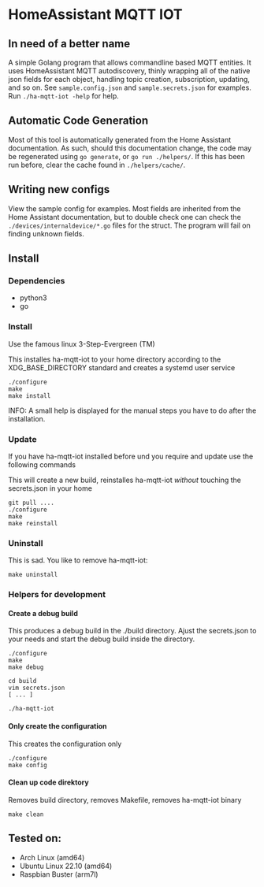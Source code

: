 # HomeAssistant MQTT IOT
## In need of a better name

A simple Golang program that allows commandline based MQTT entities.
It uses HomeAssistant MQTT autodiscovery, thinly wrapping all of the native json fields for each object, handling topic creation, subscription, updating, and so on.
See `sample.config.json` and `sample.secrets.json` for examples.
Run `./ha-mqtt-iot -help` for help.

## Automatic Code Generation

Most of this tool is automatically generated from the Home Assistant documentation.
As such, should this documentation change, the code may be regenerated using `go generate`, or `go run ./helpers/`.
If this has been run before, clear the cache found in `./helpers/cache/`.

## Writing new configs

View the sample config for examples.
Most fields are inherited from the Home Assistant documentation, but to double check one can check the `./devices/internaldevice/*.go` files for the struct.
The program will fail on finding unknown fields.

## Install

### Dependencies 

* python3
* go

### Install

Use the famous linux 3-Step-Evergreen (TM)

This installes ha-mqtt-iot to your home directory according to the XDG_BASE_DIRECTORY standard and creates a systemd user service

```
./configure
make 
make install
```

INFO: A small help is displayed for the manual steps you have to do after the installation.

### Update

If you have ha-mqtt-iot installed before und you require and update use the following commands

This will create a new build, reinstalles ha-mqtt-iot <i>without</i> touching the secrets.json in your home

```
git pull .... 
./configure
make
make reinstall
```

### Uninstall 

This is sad. You like to remove ha-mqtt-iot:

```
make uninstall
```

### Helpers for development

#### Create a debug build

This produces a debug build in the ./build directory. Ajust the secrets.json to your needs and start the debug build inside the directory. 

```
./configure 
make
make debug

cd build
vim secrets.json 
[ ... ]

./ha-mqtt-iot
```

#### Only create the configuration 

This creates the configuration only 

```
./configure
make config
```

#### Clean up code direktory

Removes build directory, removes Makefile, removes ha-mqtt-iot binary

```
make clean
```

## Tested on:

- Arch Linux (amd64)
- Ubuntu Linux 22.10 (amd64)
- Raspbian Buster (arm7l)






